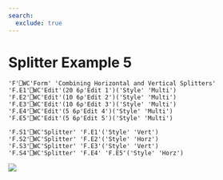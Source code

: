 ```yaml
---
search:
  exclude: true
---
```


<h1 class="heading"><span class="name">Splitter</span> <span class="right">Example 5</span></h1>


```apl
'F'⎕WC'Form' 'Combining Horizontal and Vertical Splitters'
'F.E1'⎕WC'Edit'(20 6⍴'Edit 1')('Style' 'Multi')
'F.E2'⎕WC'Edit'(10 6⍴'Edit 2')('Style' 'Multi')
'F.E3'⎕WC'Edit'(10 6⍴'Edit 3')('Style' 'Multi')
'F.E4'⎕WC'Edit'(5 6⍴'Edit 4')('Style' 'Multi')
'F.E5'⎕WC'Edit'(5 6⍴'Edit 5')('Style' 'Multi')

'F.S1'⎕WC'Splitter' 'F.E1'('Style' 'Vert')
'F.S2'⎕WC'Splitter' 'F.E2'('Style' 'Horz')
'F.S3'⎕WC'Splitter' 'F.E3'('Style' 'Vert')
'F.S4'⎕WC'Splitter' 'F.E4' 'F.E5'('Style' 'Horz')
```


![](../img/split5.gif)


